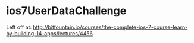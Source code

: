 # ios7UserDataChallenge

Left off at:  http://bitfountain.io/courses/the-complete-ios-7-course-learn-by-building-14-apps/lectures/4456

